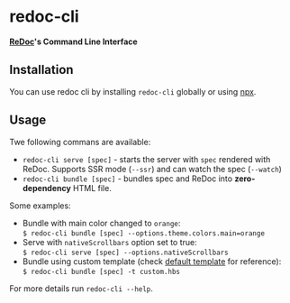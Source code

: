 # redoc-cli

**[ReDoc](https://github.com/Rebilly/ReDoc)'s Command Line Interface**

## Installation
You can use redoc cli by installing `redoc-cli` globally or using [npx](https://medium.com/@maybekatz/introducing-npx-an-npm-package-runner-55f7d4bd282b).

## Usage

Twe following commans are available:

- `redoc-cli serve [spec]` - starts the server with `spec` rendered with ReDoc. Supports SSR mode (`--ssr`) and can watch the spec (`--watch`)
- `redoc-cli bundle [spec]` - bundles spec and ReDoc into **zero-dependency** HTML file.

Some examples:

- Bundle with main color changed to `orange`: <br> `$ redoc-cli bundle [spec] --options.theme.colors.main=orange`
- Serve with `nativeScrollbars` option set to true: <br> `$ redoc-cli serve [spec] --options.nativeScrollbars`
- Bundle using custom template (check [default template](https://github.com/Rebilly/ReDoc/blob/master/cli/template.hbs) for reference): <br> `$ redoc-cli bundle [spec] -t custom.hbs`

For more details run `redoc-cli --help`.